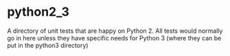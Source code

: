 # python2_3
A directory of unit tests that are happy on Python 2.
All tests would normally go in here unless they have
specific needs for Python 3 (where they can be put in
the python3 directory)
